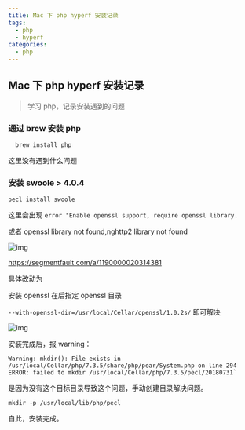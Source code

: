 ```yaml
---
title: Mac 下 php hyperf 安装记录
tags:
  - php
  - hyperf
categories:
  - php
---
```


## Mac 下 php hyperf 安装记录



> 学习 php，记录安装遇到的问题



### 通过 brew 安装 php

`  brew install php`

这里没有遇到什么问题

<!-- more -->

### 安装 swoole > 4.0.4



`pecl install swoole`



这里会出现 `error "Enable openssl support, require openssl library.`



或者 openssl library not found,nghttp2 library not found



![img](https://image-static.segmentfault.com/236/409/2364092446-5d725702780af)



https://segmentfault.com/a/1190000020314381

具体改动为

安装 openssl 在后指定 openssl 目录

`--with-openssl-dir=/usr/local/Cellar/openssl/1.0.2s/`  即可解决



![img](https://image-static.segmentfault.com/510/148/510148272-5d72569d8c501)





安装完成后，报 warning：



```
Warning: mkdir(): File exists in /usr/local/Cellar/php/7.3.5/share/php/pear/System.php on line 294
ERROR: failed to mkdir /usr/local/Cellar/php/7.3.5/pecl/20180731`
```



是因为没有这个目标目录导致这个问题，手动创建目录解决问题。



`mkdir -p /usr/local/lib/php/pecl`



自此，安装完成。
